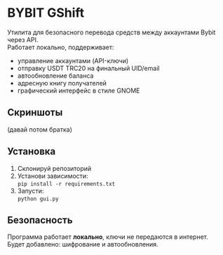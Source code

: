 # BYBIT GShift

Утилита для безопасного перевода средств между аккаунтами Bybit через API.  
Работает локально, поддерживает:

- управление аккаунтами (API-ключи)
- отправку USDT TRC20 на финальный UID/email
- автообновление баланса
- адресную книгу получателей
- графический интерфейс в стиле GNOME

## Скриншоты

(давай потом братка)

## Установка

1. Склонируй репозиторий
2. Установи зависимости:  
   `pip install -r requirements.txt`
3. Запусти:  
   `python gui.py`

## Безопасность

Программа работает **локально**, ключи не передаются в интернет.  
Будет добавлено: шифрование и автообновления.
